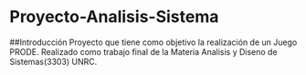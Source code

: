 # Proyecto-Analisis-Sistema
##Introducción
Proyecto que tiene como objetivo la realización de un Juego PRODE.
Realizado como trabajo final de la Materia Analisis y Diseno de Sistemas(3303) UNRC. 
